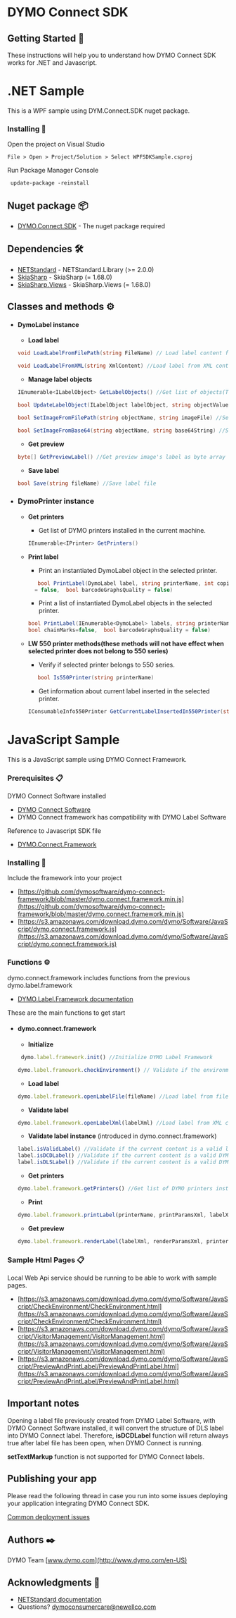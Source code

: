 # DYMO Connect SDK  

## Getting Started 🚀

These instructions will help you to understand how DYMO Connect SDK works for .NET and Javascript.

# .NET Sample
This is a WPF sample using DYM.Connect.SDK nuget package.



### Installing 🔧

Open the project on Visual Studio

```
File > Open > Project/Solution > Select WPFSDKSample.csproj
```

Run Package Manager Console

```console 
 update-package -reinstall
```

## Nuget package 📦

* [DYMO.Connect.SDK](https://www.nuget.org/packages/DYMO.Connect.SDK/) - The nuget package required

## Dependencies 🛠️

* [NETStandard](https://www.nuget.org/packages/NETStandard.Library/) - NETStandard.Library (>= 2.0.0) 
* [SkiaSharp](https://www.nuget.org/packages/SkiaSharp/) - SkiaSharp (= 1.68.0)
* [SkiaSharp.Views](https://www.nuget.org/packages/SkiaSharp.Views/) - SkiaSharp.Views (= 1.68.0)

## Classes and methods ⚙️


- #### DymoLabel instance

    - **Load label**
    ```csharp
    void LoadLabelFromFilePath(string FileName) // Load label content from file 
    ```
    ```csharp
    void LoadLabelFromXML(string XmlContent) //Load label from XML content
    ```
    - **Manage label objects**
    ```csharp
    IEnumerable<ILabelObject> GetLabelObjects() //Get list of objects(Text, Shapes, Address, etc.) contained in the label
    ```
    ```csharp
    bool UpdateLabelObject(ILabelObject labelObject, string objectValue) //Update value of specified object
    ```
    ```csharp
    bool SetImageFromFilePath(string objectName, string imageFile) //Set content of image object specified from image file 
    ```
    ```csharp
    bool SetImageFromBase64(string objectName, string base64String) //Set content of image object specified from Base64 string
    ```
    - **Get preview**
    ```csharp
    byte[] GetPreviewLabel() //Get preview image's label as byte array
    ```
    - **Save label**
    ```csharp
    bool Save(string fileName) //Save label file
    ```





- ### **DymoPrinter instance**
    - **Get printers** 
      - Get list of DYMO printers installed in the current machine.
      ```csharp
      IEnumerable<IPrinter> GetPrinters() 
      ```
    
    - **Print label**  
      - Print an instantiated DymoLabel object in the selected printer.
      ```csharp
         bool PrintLabel(DymoLabel label, string printerName, int copies = 1, bool collate = false, bool mirror = false, int rollSelected = 0, bool chainMarks 
        = false,  bool barcodeGraphsQuality = false) 
       ```
      - Print a list of instantiated DymoLabel objects in the selected printer.      
      ```csharp
      bool PrintLabel(IEnumerable<DymoLabel> labels, string printerName, int copies = 1, bool collate = false, bool mirror = false, int rollSelected = 0, 
      bool chainMarks=false,  bool barcodeGraphsQuality = false)
      ```
    - **LW 550 printer methods(these methods will not have effect when selected printer does not belong to 550 series)**  
      - Verify if selected printer belongs to 550 series.
      ```csharp
         bool Is550Printer(string printerName) 
       ```
      - Get information about current label inserted in the selected printer.      
      ```csharp
      IConsumableInfo550Printer GetCurrentLabelInsertedIn550Printer(string printerName)
      ```


# JavaScript Sample
This is a JavaScript sample using DYMO Connect Framework.

### Prerequisites 📋

DYMO Connect Software installed

* [DYMO Connect Software](https://www.dymo.com/en-US/dymo-connect-for-desktop-v12--windows%C2%AE-dymo-connect-for-desktop-v12#tab=Support)
* DYMO Connect framework has compatibility with DYMO Label Software

Reference to Javascript SDK file

* [DYMO.Connect.Framework](https://s3.amazonaws.com/download.dymo.com/dymo/Software/JavaScript/dymo.connect.framework.js)

### Installing 🔧

Include the framework into your project

* [https://github.com/dymosoftware/dymo-connect-framework/blob/master/dymo.connect.framework.min.js](https://github.com/dymosoftware/dymo-connect-framework/blob/master/dymo.connect.framework.min.js)
* [https://s3.amazonaws.com/download.dymo.com/dymo/Software/JavaScript/dymo.connect.framework.js](https://s3.amazonaws.com/download.dymo.com/dymo/Software/JavaScript/dymo.connect.framework.js)

### Functions ⚙️

dymo.connect.framework includes functions from the previous dymo.label.framework

* [DYMO.Label.Framework documentation](https://github.com/dymosoftware/dymo-connect-framework/tree/master/doc/JavaScript/)

These are the main functions to get start

- #### dymo.connect.framework
    - **Initialize**
    ```javascript 
     dymo.label.framework.init() //Initialize DYMO Label Framework
    ```
    ```javascript
    dymo.label.framework.checkEnvironment() // Validate if the environment meets the requirements
    ```
    - **Load label**
    ```javascript
    dymo.label.framework.openLabelFile(fileName) //Load label from file name and return label instance
    ```
    - **Validate label**
    ```javascript
    dymo.label.framework.openLabelXml(labelXml) //Load label from XML content and return label instance
    ```
     - **Validate label instance** (introduced in dymo.connect.framework)
    ```javascript
    label.isValidLabel() //Validate if the current content is a valid label based on the current service installed
    label.isDCDLabel() //Validate if the current content is a valid DYMO Connect label based on DYMO Connect service
    label.isDLSLabel() //Validate if the current content is a valid DYMO Label Software label based on DYMO Label Software service
    ```
     - **Get printers**
    ```javascript
    dymo.label.framework.getPrinters() //Get list of DYMO printers installed
    ```
    - **Print**
    ```javascript
    dymo.label.framework.printLabel(printerName, printParamsXml, labelXml, labelSetXml) //Print label
    ```
     - **Get preview**
    ```javascript
    dymo.label.framework.renderLabel(labelXml, renderParamsXml, printerName) //Get label preview image of the label
    ```
### Sample Html Pages 📋

Local Web Api service should be running to be able to work with sample pages.

* [https://s3.amazonaws.com/download.dymo.com/dymo/Software/JavaScript/CheckEnvironment/CheckEnvironment.html](https://s3.amazonaws.com/download.dymo.com/dymo/Software/JavaScript/CheckEnvironment/CheckEnvironment.html)
* [https://s3.amazonaws.com/download.dymo.com/dymo/Software/JavaScript/VisitorManagement/VisitorManagement.html](https://s3.amazonaws.com/download.dymo.com/dymo/Software/JavaScript/VisitorManagement/VisitorManagement.html)
* [https://s3.amazonaws.com/download.dymo.com/dymo/Software/JavaScript/PreviewAndPrintLabel/PreviewAndPrintLabel.html](https://s3.amazonaws.com/download.dymo.com/dymo/Software/JavaScript/PreviewAndPrintLabel/PreviewAndPrintLabel.html)

## Important notes

Opening a label file previously created from DYMO Label Software, with DYMO Connect Software installed, it will convert the structure of DLS label into DYMO Connect label.
Therefore, **isDCDLabel** function will return always true after label file has been open, when DYMO Connect is running.

**setTextMarkup** function is not supported for DYMO Connect labels. 

## Publishing your app
Please read the following thread in case you run into some issues deploying your application integrating DYMO Connect SDK.

[Common deployment issues](https://github.com/dymosoftware/DCD-SDK-Sample/issues/29)

## Authors ✒️

DYMO Team
[www.dymo.com](http://www.dymo.com/en-US)

## Acknowledgments 📢

* [NETStandard documentation](https://docs.microsoft.com/en-us/dotnet/standard/net-standard)
* Questions? [dymoconsumercare@newellco.com](mailto:dymoconsumercare@newellco.com)

